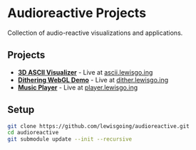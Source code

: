 # Audioreactive Projects

Collection of audio-reactive visualizations and applications.

## Projects

- **[3D ASCII Visualizer](./audioreactive-3d-ascii-visualizer)** - Live at [ascii.lewisgo.ing](https://ascii.lewisgo.ing)
- **[Dithering WebGL Demo](./audioreactive-dithering-webgl-demo)** - Live at [dither.lewisgo.ing](https://dither.lewisgo.ing)  
- **[Music Player](./audioreactive-music-player)** - Live at [player.lewisgo.ing](https://player.lewisgo.ing)

## Setup

```bash
git clone https://github.com/lewisgoing/audioreactive.git
cd audioreactive
git submodule update --init --recursive
```